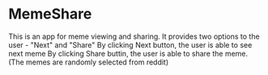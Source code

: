 # MemeShare
This is an app for meme viewing and sharing.
It provides two options to the user - "Next" and "Share"
By clicking Next button, the user is able to see next meme
By clicking Share buttin, the user is able to share the meme.
(The memes are randomly selected from reddit)
